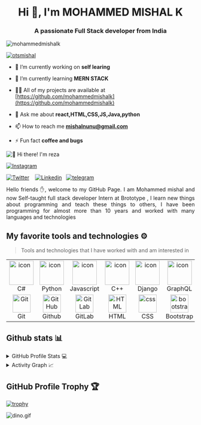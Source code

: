 
<h1 align="center">Hi 👋, I'm MOHAMMED MISHAL K</h1>
<h3 align="center">A passionate Full Stack developer from India</h3>

<p align="left"> <img src="https://komarev.com/ghpvc/?username=mohammedmishalk&label=Profile%20views&color=0e75b6&style=flat" alt="mohammedmishalk" /> </p>

<p align="left"> <a href="https://twitter.com/otsmishal" target="blank"><img src="https://img.shields.io/twitter/follow/otsmishal?logo=twitter&style=for-the-badge" alt="otsmishal" /></a> </p>

- 🔭 I’m currently working on **self learing**

- 🌱 I’m currently learning **MERN STACK**

- 👨‍💻 All of my projects are available at [https://github.com/mohammedmishalk](https://github.com/mohammedmishalk)

- 💬 Ask me about **react,HTML,CSS,JS,Java,python**

- 📫 How to reach me **mishalnunu@gmail.com**

- ⚡ Fun fact **coffee and bugs**

<img src="https://raw.githubusercontent.com/rzashakeri/rzashakeri/main/intro.gif" alt="👋 Hi there! I'm reza" title="👋 Hi there! I'm reza"/>

<div align="justify">

[![Instagram](https://img.shields.io/badge/MOHAMMEDMISHAL-%23E4405F.svg?style=for-the-badge&logo=Instagram&logoColor=white)](https://www.instagram.com/ots_mishal/)&nbsp;&nbsp;

[![Twitter](https://img.shields.io/badge/MOHAMMEDMISHAL-%231DA1F2.svg?style=for-the-badge&logo=Twitter&logoColor=white)](https://www.twitter.com/OtsMishal/)&nbsp;&nbsp;&nbsp;
[![Linkedin](https://img.shields.io/badge/MOHAMMEDMISHAL-%231DA1F2.svg?style=for-the-badge&logo=Linkedin&logoColor=white)](https://www.linkedin.com/in/mohammedmishalk/)&nbsp;&nbsp;
[![telegram](https://img.shields.io/badge/MOHAMMEDMISHAL-2CA5E0?style=for-the-badge&logo=telegram&logoColor=white)](https://t.me/Otsmishal/)&nbsp;&nbsp;&nbsp;


 
</div>  
<p align="justify"> 
Hello friends ✋, welcome to my GitHub Page. I am Mohammed mishal and now  Self-taught  full stack developer Intern at Brototype , I learn new things about programming and teach these things to others, I have been programming for almost more than 10 years and worked with many languages and technologies
 

</p>

## My favorite tools and technologies ⚙️ 

> Tools and technologies that I have worked with and am interested in

<table>
  <tr>
    <td align="center" width="96">
        <img src="https://techstack-generator.vercel.app/csharp-icon.svg" alt="icon" width="65" height="65" />
      <br>C#
    </td>
    <td align="center" width="96">
      <a href="#macropower-tech">
        <img src="https://techstack-generator.vercel.app/python-icon.svg" alt="icon" width="65" height="65" />
      </a>
      <br>Python
    </td>
    <td align="center" width="96">
        <img src="https://techstack-generator.vercel.app/js-icon.svg" alt="icon" width="65" height="65" />
      <br>Javascript
    </td>
    <td align="center" width="96">
        <img src="https://techstack-generator.vercel.app/cpp-icon.svg" alt="icon" width="65" height="65" />
      <br>C++
    </td>
    <td align="center" width="96">
        <img src="https://techstack-generator.vercel.app/django-icon.svg" alt="icon" width="65" height="65" />
      <br>Django
    </td>
    <td align="center" width="96">
        <img src="https://techstack-generator.vercel.app/graphql-icon.svg" alt="icon" width="65" height="65" />
      <br>GraphQL
    </td>
    <td align="center" width="96">
        <img src="https://techstack-generator.vercel.app/docker-icon.svg" alt="icon" width="65" height="65" />
      <br>Docker
    </td>
    <td align="center" width="96">
        <img src="https://techstack-generator.vercel.app/restapi-icon.svg" alt="icon" width="65" height="65" />
      <br>Rest
    </td>
    <td align="center" width="96">
        <img src="https://techstack-generator.vercel.app/kubernetes-icon.svg" alt="icon" width="65" height="65" />
      <br>Kubernetes
    </td>
  </tr>
  <tr>
    <td align="center" width="96"> 
        <img src="https://user-images.githubusercontent.com/25181517/192108372-f71d70ac-7ae6-4c0d-8395-51d8870c2ef0.png" width="48" height="48" alt="Git" />
      <br>Git
    </td>
    <td align="center" width="96">
        <img src="https://user-images.githubusercontent.com/25181517/192108374-8da61ba1-99ec-41d7-80b8-fb2f7c0a4948.png" width="48" height="48" alt="GitHub" />
      <br>Github
    </td>
    <td align="center"  width="96">
        <img src="https://user-images.githubusercontent.com/25181517/192108376-c675d39b-90f6-4073-bde6-5a9291644657.png" width="48" height="48" alt="GitLab" />
      <br>GitLab
    </td>
    <td align="center"  width="96">
        <img src="https://skillicons.dev/icons?i=html" width="48" height="48" alt="HTML" />
      <br>HTML
    </td>
    <td align="center" width="96">
        <img src="https://skillicons.dev/icons?i=css" width="48" height="48" alt="css" />
      <br>CSS
    </td>
    <td align="center"  width="96">
        <img src="https://skillicons.dev/icons?i=bootstrap" width="48" height="48" alt="bootstrap" />
      <br>Bootstrap
    </td>
   
    
  </tr>
 <tr>
        
       
          
    
 </tr>
</table>


## Github stats 📊 

<details> 
  <summary>GitHub Profile Stats 💻</summary>
  <br/>
    <a href="https://github.com/anuraghazra/github-readme-stats"><img alt="mohammedmishal's Github Stats" src="https://github-readme-stats.vercel.app/api/?username=mohammedmishal&show_icons=true&count_private=true&theme=default&hide_border=true&bg_color=fff&title_color=00E676&icon_color=00E676" height="192px"/></a>
  <a href="https://github.com/anuraghazra/github-readme-stats"><img alt="mohammedmishal's Top Languages" src="https://github-readme-stats.vercel.app/api/top-langs/?username=mohammedmishal&langs_count=8&layout=compact&theme=default&hide_border=true&bg_color=fff&title_color=000&icon_color=000&hide=Jupyter%20Notebook" height="192px"/></a>
  <br/>
</details>

<details>
  <summary>Activity Graph 📈</summary>
  <br/>
 
<a href="https://github.com/mohammedmishalk/github-readme-activity-graph"><img alt="rzashakeri's Activity Graph" src="https://github-readme-activity-graph.cyclic.app/graph?username=mohammedmishalk&bg_color=ffffff&color=000000&line=00ea70&point=403d3d&area=true&hide_border=true" /></a>
</details>



## GitHub Profile Trophy 🏆
[![trophy](https://github-profile-trophy.vercel.app/?username=mohammedmishalk&row=1&margin-w=40)](https://github.com/ryo-ma/github-profile-trophy)

<img data-target="animated-image.replacedImage" alt="dino.gif" class="AnimatedImagePlayer-animatedImage" src="https://github.com/saadeghi/saadeghi/raw/master/dino.gif" style="display: block; opacity: 1;">
